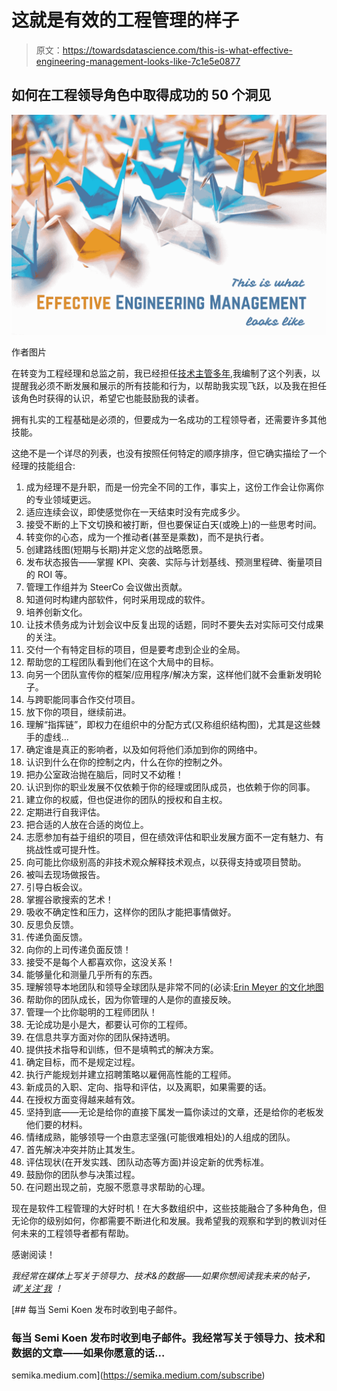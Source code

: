 # 这就是有效的工程管理的样子

> 原文：<https://towardsdatascience.com/this-is-what-effective-engineering-management-looks-like-7c1e5e0877>

## 如何在工程领导角色中取得成功的 50 个洞见

![](img/9b3e48156c512d0d853a41b2dacdd393.png)

作者图片

在转变为工程经理和总监之前，我已经担任[技术主管多年](/leading-a-software-development-team-be13b3f6b0f),我编制了这个列表，以提醒我必须不断发展和展示的所有技能和行为，以帮助我实现飞跃，以及我在担任该角色时获得的认识，希望它也能鼓励我的读者。

拥有扎实的工程基础是必须的，但要成为一名成功的工程领导者，还需要许多其他技能。

这绝不是一个详尽的列表，也没有按照任何特定的顺序排序，但它确实描绘了一个经理的技能组合:

1.  成为经理不是升职，而是一份完全不同的工作，事实上，这份工作会让你离你的专业领域更远。
2.  适应连续会议，即使感觉你在一天结束时没有完成多少。
3.  接受不断的上下文切换和被打断，但也要保证白天(或晚上)的一些思考时间。
4.  转变你的心态，成为一个推动者(甚至是乘数)，而不是执行者。
5.  创建路线图(短期与长期)并定义您的战略愿景。
6.  发布状态报告——掌握 KPI、突袭、实际与计划基线、预测里程碑、衡量项目的 ROI 等。
7.  管理工作组并为 SteerCo 会议做出贡献。
8.  知道何时构建内部软件，何时采用现成的软件。
9.  培养创新文化。
10.  让技术债务成为计划会议中反复出现的话题，同时不要失去对实际可交付成果的关注。
11.  交付一个有特定目标的项目，但是要考虑到企业的全局。
12.  帮助您的工程团队看到他们在这个大局中的目标。
13.  向另一个团队宣传你的框架/应用程序/解决方案，这样他们就不会重新发明轮子。
14.  与跨职能同事合作交付项目。
15.  放下你的项目，继续前进。
16.  理解“指挥链”，即权力在组织中的分配方式(又称组织结构图)，尤其是这些棘手的虚线…
17.  确定谁是真正的影响者，以及如何将他们添加到你的网络中。
18.  认识到什么在你的控制之内，什么在你的控制之外。
19.  把办公室政治抛在脑后，同时又不幼稚！
20.  认识到你的职业发展不仅依赖于你的经理或团队成员，也依赖于你的同事。
21.  建立你的权威，但也促进你的团队的授权和自主权。
22.  定期进行自我评估。
23.  把合适的人放在合适的岗位上。
24.  志愿参加有益于组织的项目，但在绩效评估和职业发展方面不一定有魅力、有挑战性或可提升性。
25.  向可能比你级别高的非技术观众解释技术观点，以获得支持或项目赞助。
26.  被叫去现场做报告。
27.  引导白板会议。
28.  掌握谷歌搜索的艺术！
29.  吸收不确定性和压力，这样你的团队才能把事情做好。
30.  反思负反馈。
31.  传递负面反馈。
32.  向你的上司传递负面反馈！
33.  接受不是每个人都喜欢你，这没关系！
34.  能够量化和测量几乎所有的东西。
35.  理解领导本地团队和领导全球团队是非常不同的(必读:[Erin Meyer 的文化地图](https://www.amazon.co.uk/Culture-Map-Breaking-Invisible-Boundaries/dp/1610392507)
36.  帮助你的团队成长，因为你管理的人是你的直接反映。
37.  管理一个比你聪明的工程师团队！
38.  无论成功是小是大，都要认可你的工程师。
39.  在信息共享方面对你的团队保持透明。
40.  提供技术指导和训练，但不是填鸭式的解决方案。
41.  确定目标，而不是规定过程。
42.  执行产能规划并建立招聘策略以雇佣高性能的工程师。
43.  新成员的入职、定向、指导和评估，以及离职，如果需要的话。
44.  在授权方面变得越来越有效。
45.  坚持到底——无论是给你的直接下属发一篇你读过的文章，还是给你的老板发他们要的材料。
46.  情绪成熟，能够领导一个由意志坚强(可能很难相处)的人组成的团队。
47.  首先解决冲突并防止其发生。
48.  评估现状(在开发实践、团队动态等方面)并设定新的优秀标准。
49.  鼓励你的团队参与决策过程。
50.  在问题出现之前，克服不愿意寻求帮助的心理。

现在是软件工程管理的大好时机！在大多数组织中，这些技能融合了多种角色，但无论你的级别如何，你都需要不断进化和发展。我希望我的观察和学到的教训对任何未来的工程领导者都有帮助。

感谢阅读！

*我经常在媒体上写关于领导力、技术&的数据——如果你想阅读我未来的帖子，请*[*‘关注’我*](https://medium.com/@semika) *！*

[](https://semika.medium.com/subscribe) [## 每当 Semi Koen 发布时收到电子邮件。

### 每当 Semi Koen 发布时收到电子邮件。我经常写关于领导力、技术和数据的文章——如果你愿意的话…

semika.medium.com](https://semika.medium.com/subscribe)